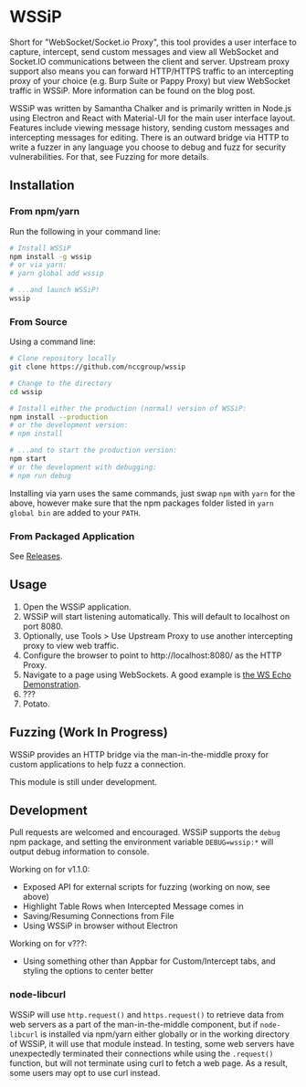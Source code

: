 # WSSiP

Short for "WebSocket/Socket.io Proxy", this tool provides a user interface to capture, intercept, send custom messages and view all WebSocket and Socket.IO communications between the client and server. Upstream proxy support also means you can forward HTTP/HTTPS traffic to an intercepting proxy of your choice (e.g. Burp Suite or Pappy Proxy) but view WebSocket traffic in WSSiP. More information can be found on the blog post.

WSSiP was written by Samantha Chalker and is primarily written in Node.js using Electron and React with Material-UI for the main user interface layout. Features include viewing message history, sending custom messages and intercepting messages for editing. There is an outward bridge via HTTP to write a fuzzer in any language you choose to debug and fuzz for security vulnerabilities. For that, see Fuzzing for more details.

## Installation

### From npm/yarn

Run the following in your command line:

~~~bash
# Install WSSiP
npm install -g wssip
# or via yarn:
# yarn global add wssip

# ...and launch WSSiP!
wssip
~~~

### From Source

Using a command line:

~~~bash
# Clone repository locally
git clone https://github.com/nccgroup/wssip

# Change to the directory
cd wssip

# Install either the production (normal) version of WSSiP:
npm install --production
# or the development version:
# npm install

# ...and to start the production version:
npm start
# or the development with debugging:
# npm run debug
~~~

Installing via yarn uses the same commands, just swap `npm` with `yarn` for the above, however make sure that the npm packages folder listed in `yarn global bin` are added to your `PATH`.

### From Packaged Application

See [Releases](https://github.com/nccgroup/wssip/releases).

## Usage

1. Open the WSSiP application.
2. WSSiP will start listening automatically. This will default to localhost on port 8080.
3. Optionally, use Tools > Use Upstream Proxy to use another intercepting proxy to view web traffic.
4. Configure the browser to point to http://localhost:8080/ as the HTTP Proxy.
5. Navigate to a page using WebSockets. A good example is [the WS Echo Demonstration](http://websocket.org/).
6. ???
7. Potato.

## Fuzzing (Work In Progress)

WSSiP provides an HTTP bridge via the man-in-the-middle proxy for custom applications to help fuzz a connection.

This module is still under development.

## Development

Pull requests are welcomed and encouraged. WSSiP supports the `debug` npm package, and setting the environment variable `DEBUG=wssip:*` will output debug information to console.

Working on for v1.1.0:
* Exposed API for external scripts for fuzzing (working on now, see above)
* Highlight Table Rows when Intercepted Message comes in
* Saving/Resuming Connections from File
* Using WSSiP in browser without Electron

Working on for v???:
* Using something other than Appbar for Custom/Intercept tabs, and styling the options to center better

### node-libcurl

WSSiP will use `http.request()` and `https.request()` to retrieve data from web servers as a part of the man-in-the-middle component, but if `node-libcurl` is installed via npm/yarn either globally or in the working directory of WSSiP, it will use that module instead. In testing, some web servers have unexpectedly terminated their connections while using the `.request()` function, but will not terminate using curl to fetch a web page. As a result, some users may opt to use curl instead.
